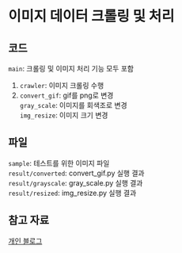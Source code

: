 # 이미지 데이터 크롤링 및 처리

## 코드

`main`: 크롤링 및 이미지 처리 기능 모두 포함

1. `crawler`: 이미지 크롤링 수행  
2. `convert_gif`: gif를 png로 변경  
`gray_scale`: 이미지를 회색조로 변경  
`img_resize`: 이미지 크기 변경  

## 파일

`sample`: 테스트를 위한 이미지 파일  
`result/converted`: convert_gif.py 실행 결과  
`result/grayscale`: gray_scale.py 실행 결과  
`result/resized`: img_resize.py 실행 결과  

## 참고 자료

[개인 블로그](https://denev6.tistory.com/entry/image-data-crawler)